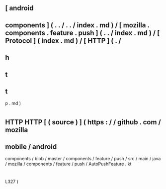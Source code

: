 [
android
-
components
]
(
.
.
/
.
.
/
index
.
md
)
/
[
mozilla
.
components
.
feature
.
push
]
(
.
.
/
index
.
md
)
/
[
Protocol
]
(
index
.
md
)
/
[
HTTP
]
(
.
/
-
h
-
t
-
t
-
p
.
md
)
#
HTTP
HTTP
[
(
source
)
]
(
https
:
/
/
github
.
com
/
mozilla
-
mobile
/
android
-
components
/
blob
/
master
/
components
/
feature
/
push
/
src
/
main
/
java
/
mozilla
/
components
/
feature
/
push
/
AutoPushFeature
.
kt
#
L327
)
